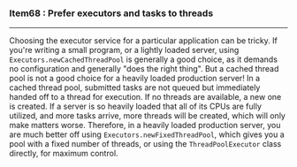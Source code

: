 ### Item68 : Prefer executors and tasks to threads

----------

Choosing the executor service for a particular application can be tricky. If you're writing a small program, or a lightly loaded server, using `Executors.newCachedThreadPool` is generally a good choice, as it demands no configuration and generally "does the right thing". But a cached thread pool is not a good choice for a heavily loaded production server! In a cached thread pool, submitted tasks are not queued but immediately handed off to a thread for execution. If no threads are available, a new one is created. If a server is so heavily loaded that all of its CPUs are fully utilized, and more tasks arrive, more threads will be created, which will only make matters worse. Therefore, in a heavily loaded production server, you are much better off using `Executors.newFixedThreadPool`, which gives you a pool with a fixed number of threads, or using the `ThreadPoolExecutor` class directly, for maximum control.